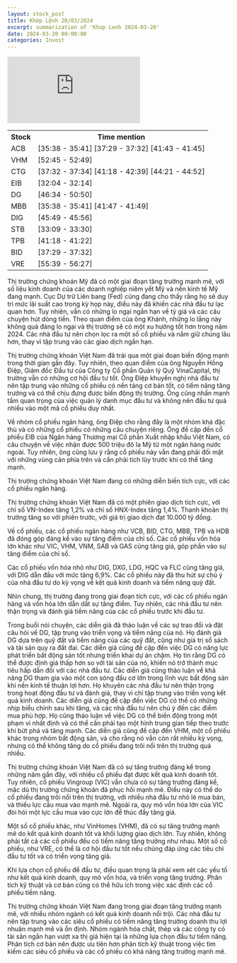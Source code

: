 ```yaml
---
layout: stock_post
title: Khớp Lệnh 20/03/2024
excerpt: summarization of 'Khop Lenh 2024-03-20'
date: 2024-03-20 00:00:00
categories: Invest
---
```


<iframe id="player" src="https://www.youtube.com/embed/np-CeU_E-NE?enablejsapi=1" title="[KHỚP LỆNH 20⧸03⧸2024] Điểm cân bằng| VTVMoney" frameborder="0" allow="accelerometer; autoplay; clipboard-write; encrypted-media; gyroscope; picture-in-picture; web-share" allowfullscreen></iframe>

<table><tr><th>Stock</th><th>Time mention</th></tr><tr><td scope='row'>ACB</td><td><a onclick='go_to(2138.17)'>[35:38 - 35:41] </a><a onclick='go_to(2249.17)'>[37:29 - 37:32] </a><a onclick='go_to(2503.69)'>[41:43 - 41:45] </a></td></tr><tr><td scope='row'>VHM</td><td><a onclick='go_to(3165.89)'>[52:45 - 52:49] </a></td></tr><tr><td scope='row'>CTG</td><td><a onclick='go_to(2252.19)'>[37:32 - 37:34] </a><a onclick='go_to(2478.33)'>[41:18 - 42:39] </a><a onclick='go_to(2661.39)'>[44:21 - 44:52] </a></td></tr><tr><td scope='row'>EIB</td><td><a onclick='go_to(1924.97)'>[32:04 - 32:14] </a></td></tr><tr><td scope='row'>DG</td><td><a onclick='go_to(2794.27)'>[46:34 - 50:50] </a></td></tr><tr><td scope='row'>MBB</td><td><a onclick='go_to(2138.17)'>[35:38 - 35:41] </a><a onclick='go_to(2507.61)'>[41:47 - 41:49] </a></td></tr><tr><td scope='row'>DIG</td><td><a onclick='go_to(2749.73)'>[45:49 - 45:56] </a></td></tr><tr><td scope='row'>STB</td><td><a onclick='go_to(1989.35)'>[33:09 - 33:30] </a></td></tr><tr><td scope='row'>TPB</td><td><a onclick='go_to(2478.33)'>[41:18 - 41:22] </a></td></tr><tr><td scope='row'>BID</td><td><a onclick='go_to(2249.17)'>[37:29 - 37:32] </a></td></tr><tr><td scope='row'>VRE</td><td><a onclick='go_to(3339.25)'>[55:39 - 56:27] </a></td></tr></table>

Thị trường chứng khoán Mỹ đã có một giai đoạn tăng trưởng mạnh mẽ, với số liệu kinh doanh của các doanh nghiệp niêm yết Mỹ và nền kinh tế Mỹ đang mạnh. Cục Dự trữ Liên bang (Fed) cũng đang cho thấy rằng họ sẽ duy trì mức lãi suất cao trong kỳ họp này, điều này đã khiến các nhà đầu tư lạc quan hơn. Tuy nhiên, vẫn có những lo ngại ngắn hạn về tỷ giá và các câu chuyện hút dòng tiền. Theo quan điểm của ông Khánh, những lo lắng này không quá đáng lo ngại và thị trường sẽ có một xu hướng tốt hơn trong năm 2024. Các nhà đầu tư nên chọn lọc ra một số cổ phiếu và nắm giữ chúng lâu hơn, thay vì tập trung vào các giao dịch ngắn hạn.

Thị trường chứng khoán Việt Nam đã trải qua một giai đoạn biến động mạnh trong thời gian gần đây. Tuy nhiên, theo quan điểm của ông Nguyễn Hồng Điệp, Giám đốc Đầu tư của Công ty Cổ phần Quản lý Quỹ VinaCapital, thị trường vẫn có những cơ hội đầu tư tốt. Ông Điệp khuyến nghị nhà đầu tư nên tập trung vào những cổ phiếu có nền tảng cơ bản tốt, có tiềm năng tăng trưởng và có thể chịu đựng được biến động thị trường. Ông cũng nhấn mạnh tầm quan trọng của việc quản lý danh mục đầu tư và không nên đầu tư quá nhiều vào một mã cổ phiếu duy nhất.

Về nhóm cổ phiếu ngân hàng, ông Điệp cho rằng đây là một nhóm khá đặc thù và có những cổ phiếu có những câu chuyện riêng. Ông đề cập đến cổ phiếu EIB của Ngân hàng Thương mại Cổ phần Xuất nhập khẩu Việt Nam, có câu chuyện về việc nhận được 500 triệu đô la Mỹ từ một ngân hàng nước ngoài. Tuy nhiên, ông cũng lưu ý rằng cổ phiếu này vẫn đang phải đối mặt với những vùng cản phía trên và cần phải tích lũy trước khi có thể tăng mạnh.

Thị trường chứng khoán Việt Nam đang có những diễn biến tích cực, với các cổ phiếu ngân hàng.

Thị trường chứng khoán Việt Nam đã có một phiên giao dịch tích cực, với chỉ số VN-Index tăng 1,2% và chỉ số HNX-Index tăng 1,4%. Thanh khoản thị trường tăng so với phiên trước, với giá trị giao dịch đạt 10.000 tỷ đồng.

Về cổ phiếu, các cổ phiếu ngân hàng như VCB, BID, CTG, MBB, TPB và HDB đã đóng góp đáng kể vào sự tăng điểm của chỉ số. Các cổ phiếu vốn hóa lớn khác như VIC, VHM, VNM, SAB và GAS cũng tăng giá, góp phần vào sự tăng điểm của chỉ số.

Các cổ phiếu vốn hóa nhỏ như DIG, DXG, LDG, HQC và FLC cũng tăng giá, với DIG dẫn đầu với mức tăng 6,9%. Các cổ phiếu này đã thu hút sự chú ý của nhà đầu tư do kỳ vọng về kết quả kinh doanh và tiềm năng quỹ đất.

Nhìn chung, thị trường đang trong giai đoạn tích cực, với các cổ phiếu ngân hàng và vốn hóa lớn dẫn dắt sự tăng điểm. Tuy nhiên, các nhà đầu tư nên thận trọng và đánh giá tiềm năng của các cổ phiếu trước khi đầu tư.

Trong buổi nói chuyện, các diễn giả đã thảo luận về các sự trao đổi và đặt câu hỏi về DG, tập trung vào triển vọng và tiềm năng của nó. Họ đánh giá DG dựa trên quỹ đất và tiềm năng của các quỹ đất, cũng như giá trị sổ sách và tài sản quy ra đất đai. Các diễn giả cũng đề cập đến việc DG có năng lực phát triển bất động sản tốt nhưng triển khai dự án chậm. Họ tin rằng DG có thể được định giá thấp hơn so với tài sản của nó, khiến nó trở thành mục tiêu hấp dẫn đối với các nhà đầu tư. Các diễn giả cũng thảo luận về khả năng DG tham gia vào một con sóng đầu cơ lớn trong lĩnh vực bất động sản khi nền kinh tế thuận lợi hơn. Họ khuyên các nhà đầu tư nên thận trọng trong hoạt động đầu tư và đánh giá, thay vì chỉ tập trung vào triển vọng kết quả kinh doanh. Các diễn giả cũng đề cập đến việc DG có thể có những nhịp biểu chỉnh sau khi tăng, và các nhà đầu tư nên chú ý đến các điểm mua phù hợp. Họ cũng thảo luận về việc DG có thể biến động trong một phạm vi nhất định và có thể cần phải tạo một hình trung gian tiếp theo trước khi bứt phá và tăng mạnh. Các diễn giả cũng đề cập đến VHM, một cổ phiếu khác trong nhóm bất động sản, và cho rằng nó vẫn còn rất nhiều kỳ vọng, nhưng có thể không tăng do cổ phiếu đang trôi nổi trên thị trường quá nhiều.

Thị trường chứng khoán Việt Nam đã có sự tăng trưởng đáng kể trong những năm gần đây, với nhiều cổ phiếu đạt được kết quả kinh doanh tốt. Tuy nhiên, cổ phiếu Vingroup (VIC) vẫn chưa có sự tăng trưởng đáng kể, mặc dù thị trường chứng khoán đã phục hồi mạnh mẽ. Điều này có thể do cổ phiếu đang trôi nổi trên thị trường, với nhiều nhà đầu tư nhỏ lẻ mua bán, và thiếu lực cầu mua vào mạnh mẽ. Ngoài ra, quy mô vốn hóa lớn của VIC đòi hỏi một lực cầu mua vào cực lớn để thúc đẩy tăng giá.

Một số cổ phiếu khác, như VinHomes (VHM), đã có sự tăng trưởng mạnh mẽ do kết quả kinh doanh tốt và khối lượng giao dịch lớn. Tuy nhiên, không phải tất cả các cổ phiếu đều có tiềm năng tăng trưởng như nhau. Một số cổ phiếu, như VRE, có thể là cơ hội đầu tư tốt nếu chúng đáp ứng các tiêu chí đầu tư tốt và có triển vọng tăng giá.

Khi lựa chọn cổ phiếu để đầu tư, điều quan trọng là phải xem xét các yếu tố như kết quả kinh doanh, quy mô vốn hóa, và triển vọng tăng trưởng. Phân tích kỹ thuật và cơ bản cũng có thể hữu ích trong việc xác định các cổ phiếu tiềm năng.

Thị trường chứng khoán Việt Nam đang trong giai đoạn tăng trưởng mạnh mẽ, với nhiều nhóm ngành có kết quả kinh doanh nổi trội. Các nhà đầu tư nên tập trung vào các siêu cổ phiếu có tiềm năng tăng trưởng doanh thu lợi nhuận mạnh mẽ và ổn định. Nhóm ngành hóa chất, thép và các công ty có tài sản ngắn hạn vượt xa thị giá hiện tại là những lựa chọn đầu tư tiềm năng. Phân tích cơ bản nên được ưu tiên hơn phân tích kỹ thuật trong việc tìm kiếm các siêu cổ phiếu và các cổ phiếu có khả năng tăng trưởng mạnh mẽ.